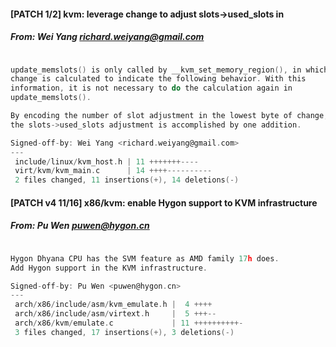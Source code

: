 #### [PATCH 1/2] kvm: leverage change to adjust slots->used_slots in
##### From: Wei Yang <richard.weiyang@gmail.com>

```c

update_memslots() is only called by __kvm_set_memory_region(), in which
change is calculated to indicate the following behavior. With this
information, it is not necessary to do the calculation again in
update_memslots().

By encoding the number of slot adjustment in the lowest byte of change,
the slots->used_slots adjustment is accomplished by one addition.

Signed-off-by: Wei Yang <richard.weiyang@gmail.com>
---
 include/linux/kvm_host.h | 11 +++++++----
 virt/kvm/kvm_main.c      | 14 ++++----------
 2 files changed, 11 insertions(+), 14 deletions(-)

```
#### [PATCH v4 11/16] x86/kvm: enable Hygon support to KVM infrastructure
##### From: Pu Wen <puwen@hygon.cn>

```c

Hygon Dhyana CPU has the SVM feature as AMD family 17h does.
Add Hygon support in the KVM infrastructure.

Signed-off-by: Pu Wen <puwen@hygon.cn>
---
 arch/x86/include/asm/kvm_emulate.h |  4 ++++
 arch/x86/include/asm/virtext.h     |  5 +++--
 arch/x86/kvm/emulate.c             | 11 ++++++++++-
 3 files changed, 17 insertions(+), 3 deletions(-)

```
